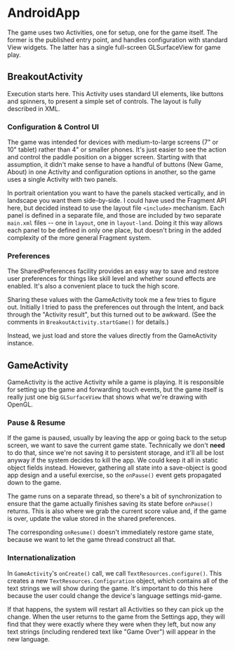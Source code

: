 # AndroidApp #

The game uses two Activities, one for setup, one for the game itself.  The former is the published entry point, and handles configuration with standard View widgets.  The latter has a single full-screen GLSurfaceView for game play.

## BreakoutActivity ##

Execution starts here.  This Activity uses standard UI elements, like buttons and spinners, to present a simple set of controls.  The layout is fully described in XML.


### Configuration & Control UI ###

The game was intended for devices with medium-to-large screens (7" or 10" tablet) rather than 4" or smaller phones.  It's just easier to see the action and control the paddle position on a bigger screen.  Starting with that assumption, it didn't make sense to have a handful of buttons (New Game, About) in one Activity and configuration options in another, so the game uses a single Activity with two panels.

In portrait orientation you want to have the panels stacked vertically, and in landscape you want them side-by-side.  I could have used the Fragment API here, but decided instead to use the layout file `<include>` mechanism.  Each panel is defined in a separate file, and those are included by two separate `main.xml` files -- one in `layout`, one in `layout-land`.  Doing it this way allows each panel to be defined in only one place, but doesn't bring in the added complexity of the more general Fragment system.

### Preferences ###

The SharedPreferences facility provides an easy way to save and restore user preferences for things like skill level and whether sound effects are enabled.  It's also a convenient place to tuck the high score.

Sharing these values with the GameActivity took me a few tries to figure out.  Initially I tried to pass the preferences out through the Intent, and back through the "Activity result", but this turned out to be awkward.  (See the comments in `BreakoutActivity.startGame()` for details.)

Instead, we just load and store the values directly from the GameActivity instance.

## GameActivity ##

GameActivity is the active Activity while a game is playing.  It is responsible for setting up the game and forwarding touch events, but the game itself is really just one big `GLSurfaceView` that shows what we're drawing with OpenGL.

### Pause & Resume ###

If the game is paused, usually by leaving the app or going back to the setup screen, we want to save the current game state.  Technically we don't **need** to do that, since we're not saving it to persistent storage, and it'll all be lost anyway if the system decides to kill the app.  We could keep it all in static object fields instead.  However, gathering all state into a save-object is good app design and a useful exercise, so the `onPause()` event gets propagated down to the game.

The game runs on a separate thread, so there's a bit of synchronization to ensure that the game actually finishes saving its state before `onPause()` returns.  This is also where we grab the current score value and, if the game is over, update the value stored in the shared preferences.

The corresponding `onResume()` doesn't immediately restore game state, because we want to let the game thread construct all that.

### Internationalization ###

In `GameActivity`'s `onCreate()` call, we call `TextResources.configure()`.  This creates a new `TextResources.Configuration` object, which contains all of the text strings we will show during the game.  It's important to do this here because the user could change the device's language settings mid-game.

If that happens, the system will restart all Activities so they can pick up the change.  When the user returns to the game from the Settings app, they will find that they were exactly where they were when they left, but now any text strings (including rendered text like "Game Over") will appear in the new language.